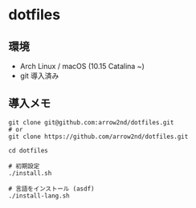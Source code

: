 # dotfiles

## 環境

- Arch Linux / macOS (10.15 Catalina ~)
- git 導入済み

## 導入メモ

```
git clone git@github.com:arrow2nd/dotfiles.git
# or
git clone https://github.com/arrow2nd/dotfiles.git

cd dotfiles

# 初期設定
./install.sh

# 言語をインストール (asdf)
./install-lang.sh
```
